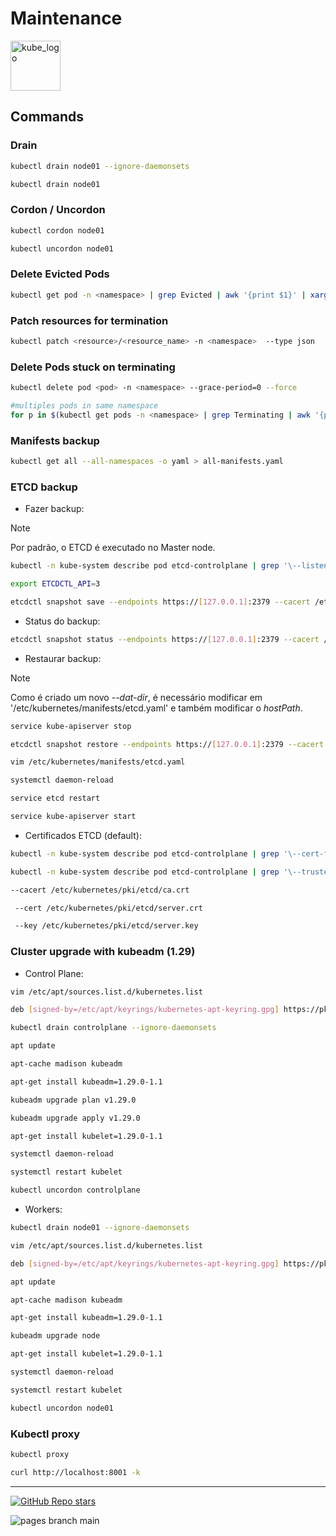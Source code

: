
# Maintenance

<p align="left"><img src="https://www.vectorlogo.zone/logos/kubernetes/kubernetes-icon.svg" width="80" alt="kube_logo"></p>

## Commands

### Drain

```sh
kubectl drain node01 --ignore-daemonsets
```
```sh
kubectl drain node01
```

### Cordon / Uncordon

```sh
kubectl cordon node01
```
```sh
kubectl uncordon node01
```

### Delete Evicted Pods

```sh
kubectl get pod -n <namespace> | grep Evicted | awk '{print $1}' | xargs kubectl delete pod -n <namespace>
```

### Patch resources for termination

 ```sh
 kubectl patch <resource>/<resource_name> -n <namespace>  --type json     --patch='[ { "op": "remove", "path": "/metadata/finalizers" } ]'
 ```

### Delete Pods stuck on terminating

```sh
kubectl delete pod <pod> -n <namespace> --grace-period=0 --force

#multiples pods in same namespace
for p in $(kubectl get pods -n <namespace> | grep Terminating | awk '{print $1}'); do kubectl delete pod $p --grace-period=0 --force;done
```

### Manifests backup

```sh
kubectl get all --all-namespaces -o yaml > all-manifests.yaml
```

### ETCD backup

- Fazer backup:

> [!NOTE]
> Por padrão, o ETCD é executado no Master node.

```sh
kubectl -n kube-system describe pod etcd-controlplane | grep '\--listen-client-urls'
```
```sh
export ETCDCTL_API=3
```
```sh
etcdctl snapshot save --endpoints https://[127.0.0.1]:2379 --cacert /etc/kubernetes/pki/etcd/ca.crt --cert /etc/kubernetes/pki/etcd/server.crt --key=/etc/kubernetes/pki/etcd/server.key  /opt/etcd-backup.db
```

- Status do backup:

```sh
etcdctl snapshot status --endpoints https://[127.0.0.1]:2379 --cacert /etc/kubernetes/pki/etcd/ca.crt --cert /etc/kubernetes/pki/etcd/server.crt --key=/etc/kubernetes/pki/etcd/server.key /opt/etcd-backup.db
```

- Restaurar backup:

> [!NOTE]
> Como é criado um novo _--dat-dir_, é necessário modificar em '/etc/kubernetes/manifests/etcd.yaml' e também modificar o _hostPath_.

```sh
service kube-apiserver stop
```
```sh
etcdctl snapshot restore --endpoints https://[127.0.0.1]:2379 --cacert /etc/kubernetes/pki/etcd/ca.crt --cert /etc/kubernetes/pki/etcd/server.crt --key=/etc/kubernetes/pki/etcd/server.key /opt/etcd-backup.db --data-dir /var/lib/etcd-from-backup
```
```sh
vim /etc/kubernetes/manifests/etcd.yaml
```
```sh
systemctl daemon-reload
```
```sh
service etcd restart
```
```sh
service kube-apiserver start
```

- Certificados ETCD (default):

```sh
kubectl -n kube-system describe pod etcd-controlplane | grep '\--cert-file'
```
```sh
kubectl -n kube-system describe pod etcd-controlplane | grep '\--trusted-ca-file'
```
```sh
--cacert /etc/kubernetes/pki/etcd/ca.crt
```
```sh
 --cert /etc/kubernetes/pki/etcd/server.crt
```
```sh
 --key /etc/kubernetes/pki/etcd/server.key
```

### Cluster upgrade with kubeadm (1.29)

- Control Plane:

```sh
vim /etc/apt/sources.list.d/kubernetes.list
```
```sh
deb [signed-by=/etc/apt/keyrings/kubernetes-apt-keyring.gpg] https://pkgs.k8s.io/core:/stable:/v1.29/deb/ /
```
```sh
kubectl drain controlplane --ignore-daemonsets
```
```sh
apt update
```
```sh
apt-cache madison kubeadm
```
```sh
apt-get install kubeadm=1.29.0-1.1
```
```sh
kubeadm upgrade plan v1.29.0
```
```sh
kubeadm upgrade apply v1.29.0
```
```sh
apt-get install kubelet=1.29.0-1.1
```
```sh
systemctl daemon-reload
```
```sh
systemctl restart kubelet
```
```sh
kubectl uncordon controlplane
```

- Workers:

```sh
kubectl drain node01 --ignore-daemonsets
```
```sh
vim /etc/apt/sources.list.d/kubernetes.list
```
```sh
deb [signed-by=/etc/apt/keyrings/kubernetes-apt-keyring.gpg] https://pkgs.k8s.io/core:/stable:/v1.29/deb/ /
```
```sh
apt update
```
```sh
apt-cache madison kubeadm
```
```sh
apt-get install kubeadm=1.29.0-1.1
```
```sh
kubeadm upgrade node
```
```sh
apt-get install kubelet=1.29.0-1.1
```
```sh
systemctl daemon-reload
```
```sh
systemctl restart kubelet
```
```sh
kubectl uncordon node01
```

### Kubectl proxy

```sh
kubectl proxy
```
```sh
curl http://localhost:8001 -k
```

---

<p align="left"><a href="https://github.com/paulofponciano/k8s-daily-commands-and-troubleshoot"><img alt="GitHub Repo stars" src="https://img.shields.io/github/stars/paulofponciano/k8s-daily-commands-and-troubleshoot?label=k8s-daily-commands-and-troubleshoot&style=social"></a></p>

![pages branch main](https://github.com/paulofponciano/k8s-daily-commands-and-troubleshoot/actions/workflows/ci-gh-pages.yaml/badge.svg?branch=main)